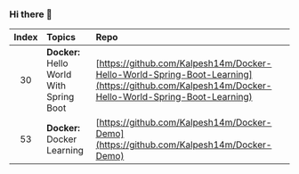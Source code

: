 ### Hi there 👋

<!--
**Kalpesh14m/Kalpesh14m** is a ✨ _special_ ✨ repository because its `README.md` (this file) appears on your GitHub profile.

Here are some ideas to get you started:

- 🔭 I’m currently working on ...
- 🌱 I’m currently learning ...
- 👯 I’m looking to collaborate on ...
- 🤔 I’m looking for help with ...
- 💬 Ask me about ...
- 📫 How to reach me: ...
- 😄 Pronouns: ...
- ⚡ Fun fact: ...
-->

| Index | Topics | Repo |
| :-------------: | :------------- |:-------------| 
| 30 | **Docker:** Hello World With Spring Boot | [https://github.com/Kalpesh14m/Docker-Hello-World-Spring-Boot-Learning](https://github.com/Kalpesh14m/Docker-Hello-World-Spring-Boot-Learning) |
| 53 |**Docker:** Docker Learning | [https://github.com/Kalpesh14m/Docker-Demo](https://github.com/Kalpesh14m/Docker-Demo) |
